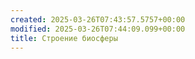 ```yaml
---
created: 2025-03-26T07:43:57.5757+00:00
modified: 2025-03-26T07:44:09.099+00:00
title: Строение биосферы
---
```

